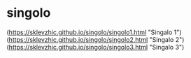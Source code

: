 # singolo
(https://sklevzhic.github.io/singolo/singolo1.html "Singalo 1")
(https://sklevzhic.github.io/singolo/singolo2.html "Singalo 2")
(https://sklevzhic.github.io/singolo/singolo3.html "Singalo 3")
